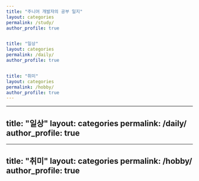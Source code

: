 ```yaml
---
title: "주니어 개발자의 공부 일지"
layout: categories
permalink: /study/
author_profile: true


title: "일상"
layout: categories
permalink: /daily/
author_profile: true


title: "취미"
layout: categories
permalink: /hobby/
author_profile: true
---
```


---
title: "일상"
layout: categories
permalink: /daily/
author_profile: true
---

---
title: "취미"
layout: categories
permalink: /hobby/
author_profile: true
---
